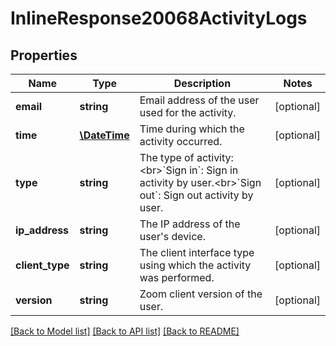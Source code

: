 # InlineResponse20068ActivityLogs

## Properties
Name | Type | Description | Notes
------------ | ------------- | ------------- | -------------
**email** | **string** | Email address of the user used for the activity. | [optional] 
**time** | [**\DateTime**](\DateTime.md) | Time during which the activity occurred. | [optional] 
**type** | **string** | The type of activity: &lt;br&gt;&#x60;Sign in&#x60;: Sign in activity by user.&lt;br&gt;&#x60;Sign out&#x60;: Sign out activity by user. | [optional] 
**ip_address** | **string** | The IP address of the user&#39;s device. | [optional] 
**client_type** | **string** | The client interface type using which the activity was performed. | [optional] 
**version** | **string** | Zoom client version of the user. | [optional] 

[[Back to Model list]](../README.md#documentation-for-models) [[Back to API list]](../README.md#documentation-for-api-endpoints) [[Back to README]](../README.md)


